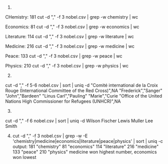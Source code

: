 1) 

CHemistry: 181
cut -d "," -f 3 nobel.csv | grep -w chemistry | wc

Economics: 81
cut -d "," -f 3 nobel.csv | grep -w economics | wc

Literature: 114
cut -d "," -f 3 nobel.csv | grep -w literature | wc

Medicine: 216
cut -d "," -f 3 nobel.csv | grep -w medicine | wc

Peace: 133
cut -d "," -f 3 nobel.csv | grep -w peace | wc

Physics: 210
cut -d "," -f 3 nobel.csv | grep -w physics | wc

2)
cut -d "," -f 5-6 nobel.csv | sort | uniq -d
"Comité international de la Croix Rouge (International Committee of the Red Cross)",NA
"Frederick","Sanger"
"John","Bardeen"
"Linus Carl","Pauling"
"Marie","Curie
"Office of the United Nations High Commissioner for Refugees (UNHCR)",NA

3) 
cut -d "," -f 6 nobel.csv | sort | uniq -d
Wilson
Fischer
Lewis
Muller
Lee
Smith

4) cut -d "," -f 3 nobel.csv | grep -w -E 'chemistry|medicine|economics|literature|peace|physics' | sort | uniq -c
output:
    181 "chemistry"
     81 "economics"
    114 "literature"
    216 "medicine"
    133 "peace"
    210 "physics"
medicine won highest number, economics won lowest



